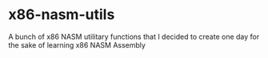 # x86-nasm-utils
A bunch of x86 NASM utilitary functions that I decided to create one day for the sake of learning x86 NASM Assembly
